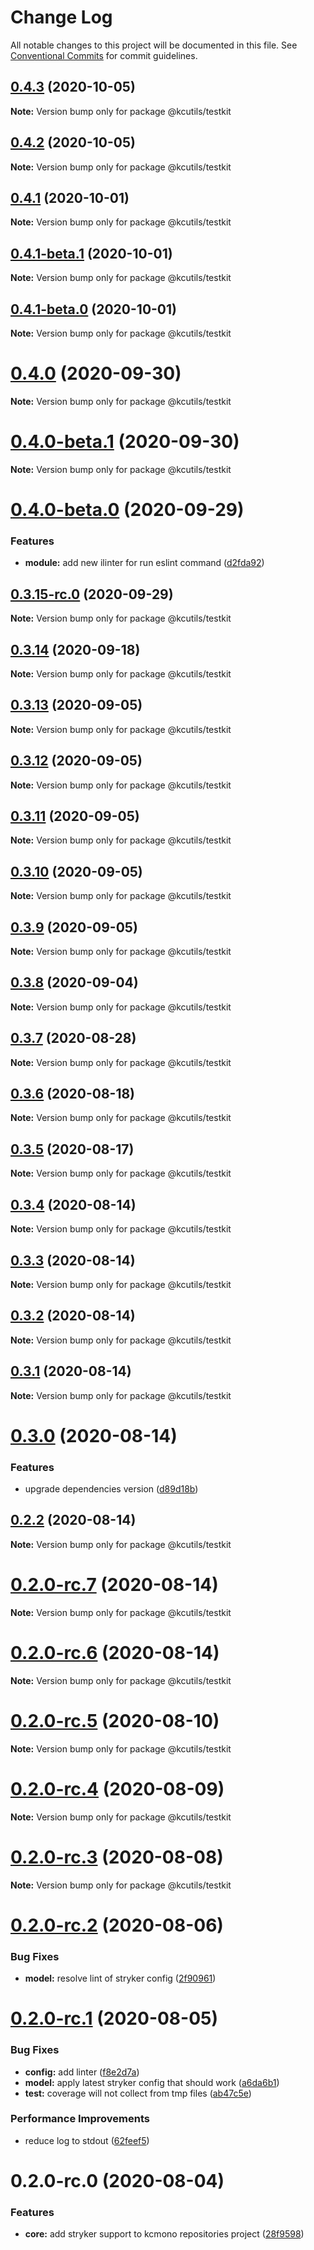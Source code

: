# Change Log

All notable changes to this project will be documented in this file.
See [Conventional Commits](https://conventionalcommits.org) for commit guidelines.

## [0.4.3](https://github.com/kamontat/kcutils/compare/@kcutils/testkit@0.4.2...@kcutils/testkit@0.4.3) (2020-10-05)

**Note:** Version bump only for package @kcutils/testkit





## [0.4.2](https://github.com/kamontat/kcutils/compare/@kcutils/testkit@0.4.1...@kcutils/testkit@0.4.2) (2020-10-05)

**Note:** Version bump only for package @kcutils/testkit





## [0.4.1](https://github.com/kamontat/kcutils/compare/@kcutils/testkit@0.4.1-beta.1...@kcutils/testkit@0.4.1) (2020-10-01)

**Note:** Version bump only for package @kcutils/testkit





## [0.4.1-beta.1](https://github.com/kamontat/kcutils/compare/@kcutils/testkit@0.4.1-beta.0...@kcutils/testkit@0.4.1-beta.1) (2020-10-01)

**Note:** Version bump only for package @kcutils/testkit





## [0.4.1-beta.0](https://github.com/kamontat/kcutils/compare/@kcutils/testkit@0.4.0...@kcutils/testkit@0.4.1-beta.0) (2020-10-01)

**Note:** Version bump only for package @kcutils/testkit





# [0.4.0](https://github.com/kamontat/kcutils/compare/@kcutils/testkit@0.4.0-beta.1...@kcutils/testkit@0.4.0) (2020-09-30)

**Note:** Version bump only for package @kcutils/testkit





# [0.4.0-beta.1](https://github.com/kamontat/kcutils/compare/@kcutils/testkit@0.4.0-beta.0...@kcutils/testkit@0.4.0-beta.1) (2020-09-30)

**Note:** Version bump only for package @kcutils/testkit





# [0.4.0-beta.0](https://github.com/kamontat/kcutils/compare/@kcutils/testkit@0.3.15-rc.0...@kcutils/testkit@0.4.0-beta.0) (2020-09-29)


### Features

* **module:** add new ilinter for run eslint command ([d2fda92](https://github.com/kamontat/kcutils/commit/d2fda9271bad4813b243c219eddd26ca4c86d81b))





## [0.3.15-rc.0](https://github.com/kamontat/kcutils/compare/@kcutils/testkit@0.3.14...@kcutils/testkit@0.3.15-rc.0) (2020-09-29)

**Note:** Version bump only for package @kcutils/testkit





## [0.3.14](https://github.com/kamontat/kcutils/compare/@kcutils/testkit@0.3.13...@kcutils/testkit@0.3.14) (2020-09-18)

**Note:** Version bump only for package @kcutils/testkit





## [0.3.13](https://github.com/kamontat/kcutils/compare/@kcutils/testkit@0.3.12...@kcutils/testkit@0.3.13) (2020-09-05)

**Note:** Version bump only for package @kcutils/testkit





## [0.3.12](https://github.com/kamontat/kcutils/compare/@kcutils/testkit@0.3.11...@kcutils/testkit@0.3.12) (2020-09-05)

**Note:** Version bump only for package @kcutils/testkit





## [0.3.11](https://github.com/kamontat/kcutils/compare/@kcutils/testkit@0.3.10...@kcutils/testkit@0.3.11) (2020-09-05)

**Note:** Version bump only for package @kcutils/testkit





## [0.3.10](https://github.com/kamontat/kcutils/compare/@kcutils/testkit@0.3.9...@kcutils/testkit@0.3.10) (2020-09-05)

**Note:** Version bump only for package @kcutils/testkit





## [0.3.9](https://github.com/kamontat/kcutils/compare/@kcutils/testkit@0.3.8...@kcutils/testkit@0.3.9) (2020-09-05)

**Note:** Version bump only for package @kcutils/testkit





## [0.3.8](https://github.com/kamontat/kcutils/compare/@kcutils/testkit@0.3.7...@kcutils/testkit@0.3.8) (2020-09-04)

**Note:** Version bump only for package @kcutils/testkit





## [0.3.7](https://github.com/kamontat/kcutils/compare/@kcutils/testkit@0.3.6...@kcutils/testkit@0.3.7) (2020-08-28)

**Note:** Version bump only for package @kcutils/testkit





## [0.3.6](https://github.com/kamontat/kcutils/compare/@kcutils/testkit@0.3.5...@kcutils/testkit@0.3.6) (2020-08-18)

**Note:** Version bump only for package @kcutils/testkit





## [0.3.5](https://github.com/kamontat/kcutils/compare/@kcutils/testkit@0.3.4...@kcutils/testkit@0.3.5) (2020-08-17)

**Note:** Version bump only for package @kcutils/testkit





## [0.3.4](https://github.com/kamontat/kcutils/compare/@kcutils/testkit@0.3.3...@kcutils/testkit@0.3.4) (2020-08-14)

**Note:** Version bump only for package @kcutils/testkit





## [0.3.3](https://github.com/kamontat/kcutils/compare/@kcutils/testkit@0.3.2...@kcutils/testkit@0.3.3) (2020-08-14)

**Note:** Version bump only for package @kcutils/testkit





## [0.3.2](https://github.com/kamontat/kcutils/compare/@kcutils/testkit@0.3.1...@kcutils/testkit@0.3.2) (2020-08-14)

**Note:** Version bump only for package @kcutils/testkit





## [0.3.1](https://github.com/kamontat/kcutils/compare/@kcutils/testkit@0.3.0...@kcutils/testkit@0.3.1) (2020-08-14)

**Note:** Version bump only for package @kcutils/testkit





# [0.3.0](https://github.com/kamontat/kcutils/compare/@kcutils/testkit@0.2.2...@kcutils/testkit@0.3.0) (2020-08-14)


### Features

* upgrade dependencies version ([d89d18b](https://github.com/kamontat/kcutils/commit/d89d18b8e1b0bde55739ea2ae5367da83788b03d))





## [0.2.2](https://github.com/kamontat/kcutils/compare/@kcutils/testkit@0.2.0-rc.7...@kcutils/testkit@0.2.2) (2020-08-14)

**Note:** Version bump only for package @kcutils/testkit





# [0.2.0-rc.7](https://github.com/kamontat/kcutils/compare/@kcutils/testkit@0.2.0-rc.6...@kcutils/testkit@0.2.0-rc.7) (2020-08-14)

**Note:** Version bump only for package @kcutils/testkit





# [0.2.0-rc.6](https://github.com/kamontat/kcutils/compare/@kcutils/testkit@0.2.0-rc.5...@kcutils/testkit@0.2.0-rc.6) (2020-08-14)

**Note:** Version bump only for package @kcutils/testkit





# [0.2.0-rc.5](https://github.com/kamontat/kcutils/compare/@kcutils/testkit@0.2.0-rc.4...@kcutils/testkit@0.2.0-rc.5) (2020-08-10)

**Note:** Version bump only for package @kcutils/testkit





# [0.2.0-rc.4](https://github.com/kamontat/kcutils/compare/@kcutils/testkit@0.2.0-rc.3...@kcutils/testkit@0.2.0-rc.4) (2020-08-09)

**Note:** Version bump only for package @kcutils/testkit





# [0.2.0-rc.3](https://github.com/kamontat/kcutils/compare/@kcutils/testkit@0.2.0-rc.2...@kcutils/testkit@0.2.0-rc.3) (2020-08-08)

**Note:** Version bump only for package @kcutils/testkit





# [0.2.0-rc.2](https://github.com/kamontat/kcutils/compare/@kcutils/testkit@0.2.0-rc.1...@kcutils/testkit@0.2.0-rc.2) (2020-08-06)


### Bug Fixes

* **model:** resolve lint of stryker config ([2f90961](https://github.com/kamontat/kcutils/commit/2f9096186f5468975d9bb247fabcea4bc081f3a4))





# [0.2.0-rc.1](https://github.com/kamontat/kcutils/compare/@kcutils/testkit@0.2.0-rc.0...@kcutils/testkit@0.2.0-rc.1) (2020-08-05)


### Bug Fixes

* **config:** add linter ([f8e2d7a](https://github.com/kamontat/kcutils/commit/f8e2d7a22fdd3719850d8f42c027a681c31dc38e))
* **model:** apply latest stryker config that should work ([a6da6b1](https://github.com/kamontat/kcutils/commit/a6da6b10b1c571bceaae4ac5a66e35a23ae319d2))
* **test:** coverage will not collect from tmp files ([ab47c5e](https://github.com/kamontat/kcutils/commit/ab47c5e040236deeec655cd2bc23c2e80f3ec3bf))


### Performance Improvements

* reduce log to stdout ([62feef5](https://github.com/kamontat/kcutils/commit/62feef5c90697684710f26f7abbe096e7ee3c641))





# 0.2.0-rc.0 (2020-08-04)


### Features

* **core:** add stryker support to kcmono repositories project ([28f9598](https://github.com/kamontat/kcutils/commit/28f95983efbf63c5e096a69c70bfe135dd66c5a9))

